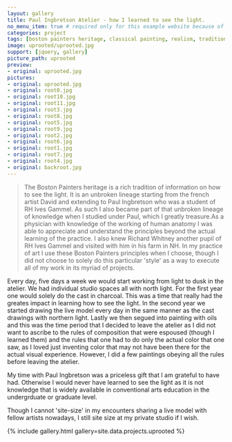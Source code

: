 ```yaml
---
layout: gallery
title: Paul Ingbretson Atelier - how I learned to see the light.
no_menu_item: true # required only for this example website because of menu construction
categories: project
tags: [boston painters heritage, classical painting, realism, traditional, seeing the light]
image: uprooted/uprooted.jpg
support: [jquery, gallery]
picture_path: uprooted
preview:
- original: uprooted.jpg
pictures:
- original: uprooted.jpg
- original: root0.jpg
- original: root10.jpg
- original: root11.jpg
- original: root3.jpg
- original: root8.jpg
- original: root5.jpg
- original: root9.jpg
- original: root2.jpg
- original: root6.jpg
- original: root1.jpg
- original: root7.jpg
- original: root4.jpg
- original: backroot.jpg
---
```

>The Boston Painters heritage is a rich tradition of information on how to see the light. It is an unbroken lineage starting from the french 
artist David and extending to Paul Ingbretson who was a student of RH Ives Gammel. As such I also became part of that unbroken lineage of 
knowledge when I studied under Paul, which I greatly treasure.As a physician with knowledge of the working of human anatomy I was able to 
appreciate and understand the principles beyond the actual learning of the practice. I also knew Richard Whitney another pupil of 
RH Ives Gammel and visited with him in his farm in NH. In my practice of art I use these Boston Painters principles when I choose, 
though I did not choose to solely do this particular 'style' as a way to execute all of my work in its myriad of projects.

Every day, five days a week we would start working from light to dusk in the atelier. We had individual studio spaces all with north 
light. For the first year one would solely do the cast in charcoal. This was a time that really had the greates impact in learning how 
to see the light. In the second year we started drawing the live model every day in the same manner as the cast drawings with northern 
light. Lastly we then segued into painting with oils and this was the time period that I decided to leave the atelier as I did not want 
to ascribe to the rules of composition that were espoused (though I learned them) and the rules that one had to do only the actual color 
that one saw, as I loved just inventing color that may not have been there for the actual visual experience. However, I did a few 
paintings obeying all the rules before leaving the atelier.

My time with Paul Ingbretson was a priceless gift that I am grateful to have had. Otherwise I would never have learned to see the light as it is not knowledge that is widely available in conventional arts education in the undergrduate or graduate level.

Though I cannot 'site-size' in my encounters sharing a live model with fellow artists nowadays, I still site size at my private studio 
if I wish.


{% include gallery.html gallery=site.data.projects.uprooted %}
